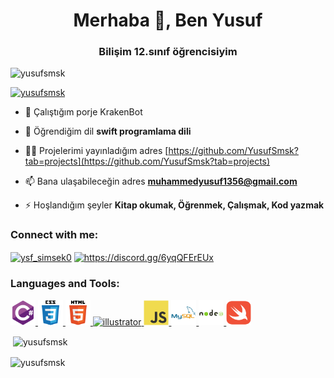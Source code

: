 <h1 align="center">Merhaba 👋, Ben Yusuf</h1>
<h3 align="center">Bilişim 12.sınıf öğrencisiyim</h3>

<p align="left"> <img src="https://komarev.com/ghpvc/?username=yusufsmsk&label=Profile%20views&color=0e75b6&style=flat" alt="yusufsmsk" /> </p>

<p align="left"> <a href="https://github.com/ryo-ma/github-profile-trophy"><img src="https://github-profile-trophy.vercel.app/?username=yusufsmsk" alt="yusufsmsk" /></a> </p>

- 🔭 Çalıştığım porje KrakenBot

- 🌱 Öğrendiğim dil **swift programlama dili**

- 👨‍💻 Projelerimi yayınladığım adres [https://github.com/YusufSmsk?tab=projects](https://github.com/YusufSmsk?tab=projects)

- 📫 Bana ulaşabileceğin adres **muhammedyusuf1356@gmail.com**

- ⚡ Hoşlandığım şeyler **Kitap okumak, Öğrenmek, Çalışmak, Kod yazmak**

<h3 align="left">Connect with me:</h3>
<p align="left">
<a href="https://instagram.com/ysf_simsek0" target="blank"><img align="center" src="https://raw.githubusercontent.com/rahuldkjain/github-profile-readme-generator/master/src/images/icons/Social/instagram.svg" alt="ysf_simsek0" height="30" width="40" /></a>
<a href="https://discord.gg/https://discord.gg/6yqQFErEUx" target="blank"><img align="center" src="https://raw.githubusercontent.com/rahuldkjain/github-profile-readme-generator/master/src/images/icons/Social/discord.svg" alt="https://discord.gg/6yqQFErEUx" height="30" width="40" /></a>
</p>

<h3 align="left">Languages and Tools:</h3>
<p align="left"> <a href="https://www.w3schools.com/cs/" target="_blank" rel="noreferrer"> <img src="https://raw.githubusercontent.com/devicons/devicon/master/icons/csharp/csharp-original.svg" alt="csharp" width="40" height="40"/> </a> <a href="https://www.w3schools.com/css/" target="_blank" rel="noreferrer"> <img src="https://raw.githubusercontent.com/devicons/devicon/master/icons/css3/css3-original-wordmark.svg" alt="css3" width="40" height="40"/> </a> <a href="https://www.w3.org/html/" target="_blank" rel="noreferrer"> <img src="https://raw.githubusercontent.com/devicons/devicon/master/icons/html5/html5-original-wordmark.svg" alt="html5" width="40" height="40"/> </a> <a href="https://www.adobe.com/in/products/illustrator.html" target="_blank" rel="noreferrer"> <img src="https://www.vectorlogo.zone/logos/adobe_illustrator/adobe_illustrator-icon.svg" alt="illustrator" width="40" height="40"/> </a> <a href="https://developer.mozilla.org/en-US/docs/Web/JavaScript" target="_blank" rel="noreferrer"> <img src="https://raw.githubusercontent.com/devicons/devicon/master/icons/javascript/javascript-original.svg" alt="javascript" width="40" height="40"/> </a> <a href="https://www.mysql.com/" target="_blank" rel="noreferrer"> <img src="https://raw.githubusercontent.com/devicons/devicon/master/icons/mysql/mysql-original-wordmark.svg" alt="mysql" width="40" height="40"/> </a> <a href="https://nodejs.org" target="_blank" rel="noreferrer"> <img src="https://raw.githubusercontent.com/devicons/devicon/master/icons/nodejs/nodejs-original-wordmark.svg" alt="nodejs" width="40" height="40"/> </a> <a href="https://developer.apple.com/swift/" target="_blank" rel="noreferrer"> <img src="https://raw.githubusercontent.com/devicons/devicon/master/icons/swift/swift-original.svg" alt="swift" width="40" height="40"/> </a> </p>

<p>&nbsp;<img align="center" src="https://github-readme-stats.vercel.app/api?username=yusufsmsk&show_icons=true&locale=tr" alt="yusufsmsk" /></p>

<p><img align="center" src="https://github-readme-streak-stats.herokuapp.com/?user=yusufsmsk&theme=dark" alt="yusufsmsk" /></p>
